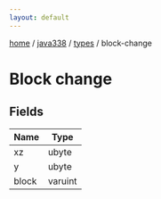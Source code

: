 ```yaml
---
layout: default
---
```


[home](/)  /  [java338](/protocol/java338)  /  [types](/protocol/java338/types)  /  block-change

# Block change

## Fields

Name | Type
---|---
xz | ubyte
y | ubyte
block | varuint
